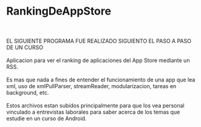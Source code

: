 # RankingDeAppStore<br><br>
EL SIGUIENTE PROGRAMA FUE REALIZADO SIGUIENTO EL PASO A PASO DE UN CURSO<br><br>
Aplicacion para ver el ranking de aplicaciones del App Store mediante un RSS.<br><br>
Es mas que nada a fines de entender el funcionamiento de una app que lea xml, uso de xmlPullParser, streamReader, modularizacion, tareas en background, etc.<br><br>
Estos archivos estan subidos principalmente para que los vea personal vinculado a entrevistas laborales para saber acerca de los temas que estudie en un curso de Android.

